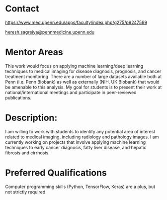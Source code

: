 # Contact
https://www.med.upenn.edu/apps/faculty/index.php/g275/p9247599

heresh.sagreiya@pennmedicine.upenn.edu

# Mentor Areas

This work would focus on applying machine learning/deep learning techniques to medical imaging for disease diagnosis, prognosis, and cancer treatment monitoring. There are a number of large datasets available both at Penn (i.e. Penn Biobank) as well as externally (NIH, UK Biobank) that would be amenable to this analysis. My goal for students is to present their work at national/international meetings and participate in peer-reviewed publications.

# Description:

I am willing to work with students to identify any potential area of interest related to medical imaging, including radiology and pathology images. I am currently working on projects that involve applying machine learning techniques to early cancer diagnosis, fatty liver disease, and hepatic fibrosis and cirrhosis.

# Preferred Qualifications

Computer programming skills (Python, TensorFlow, Keras) are a plus, but not strictly required.